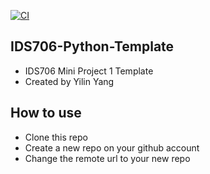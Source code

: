 [![CI](https://github.com/nogibjj/python-template/actions/workflows/cicd.yml/badge.svg)](https://github.com/nogibjj/python-template/actions/workflows/cicd.yml)
## IDS706-Python-Template 
- IDS706 Mini Project 1 Template
- Created by Yilin Yang

## How to use
- Clone this repo
- Create a new repo on your github account
- Change the remote url to your new repo